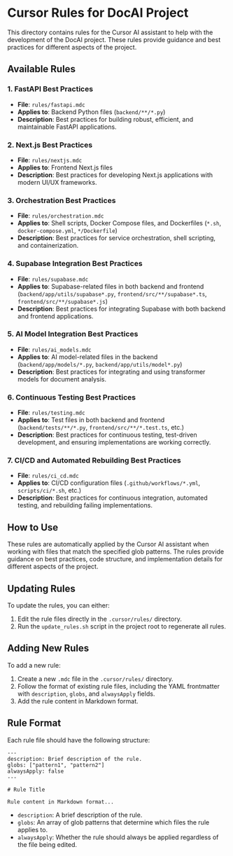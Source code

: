 # Cursor Rules for DocAI Project

This directory contains rules for the Cursor AI assistant to help with the development of the DocAI project. These rules provide guidance and best practices for different aspects of the project.

## Available Rules

### 1. FastAPI Best Practices
- **File**: `rules/fastapi.mdc`
- **Applies to**: Backend Python files (`backend/**/*.py`)
- **Description**: Best practices for building robust, efficient, and maintainable FastAPI applications.

### 2. Next.js Best Practices
- **File**: `rules/nextjs.mdc`
- **Applies to**: Frontend Next.js files
- **Description**: Best practices for developing Next.js applications with modern UI/UX frameworks.

### 3. Orchestration Best Practices
- **File**: `rules/orchestration.mdc`
- **Applies to**: Shell scripts, Docker Compose files, and Dockerfiles (`*.sh`, `docker-compose.yml`, `*/Dockerfile`)
- **Description**: Best practices for service orchestration, shell scripting, and containerization.

### 4. Supabase Integration Best Practices
- **File**: `rules/supabase.mdc`
- **Applies to**: Supabase-related files in both backend and frontend (`backend/app/utils/supabase*.py`, `frontend/src/**/supabase*.ts`, `frontend/src/**/supabase*.js`)
- **Description**: Best practices for integrating Supabase with both backend and frontend applications.

### 5. AI Model Integration Best Practices
- **File**: `rules/ai_models.mdc`
- **Applies to**: AI model-related files in the backend (`backend/app/models/*.py`, `backend/app/utils/model*.py`)
- **Description**: Best practices for integrating and using transformer models for document analysis.

### 6. Continuous Testing Best Practices
- **File**: `rules/testing.mdc`
- **Applies to**: Test files in both backend and frontend (`backend/tests/**/*.py`, `frontend/src/**/*.test.ts`, etc.)
- **Description**: Best practices for continuous testing, test-driven development, and ensuring implementations are working correctly.

### 7. CI/CD and Automated Rebuilding Best Practices
- **File**: `rules/ci_cd.mdc`
- **Applies to**: CI/CD configuration files (`.github/workflows/*.yml`, `scripts/ci/*.sh`, etc.)
- **Description**: Best practices for continuous integration, automated testing, and rebuilding failing implementations.

## How to Use

These rules are automatically applied by the Cursor AI assistant when working with files that match the specified glob patterns. The rules provide guidance on best practices, code structure, and implementation details for different aspects of the project.

## Updating Rules

To update the rules, you can either:

1. Edit the rule files directly in the `.cursor/rules/` directory.
2. Run the `update_rules.sh` script in the project root to regenerate all rules.

## Adding New Rules

To add a new rule:

1. Create a new `.mdc` file in the `.cursor/rules/` directory.
2. Follow the format of existing rule files, including the YAML frontmatter with `description`, `globs`, and `alwaysApply` fields.
3. Add the rule content in Markdown format.

## Rule Format

Each rule file should have the following structure:

```
---
description: Brief description of the rule.
globs: ["pattern1", "pattern2"]
alwaysApply: false
---

# Rule Title

Rule content in Markdown format...
```

- `description`: A brief description of the rule.
- `globs`: An array of glob patterns that determine which files the rule applies to.
- `alwaysApply`: Whether the rule should always be applied regardless of the file being edited. 